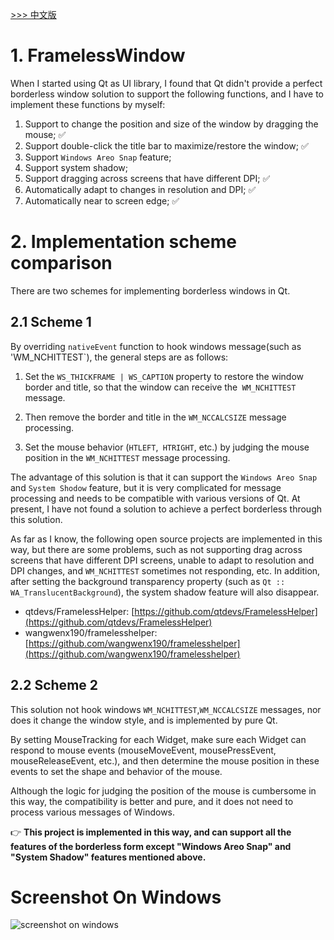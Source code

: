[>>> 中文版](README_ch.md)

# 1. FramelessWindow
When I started using Qt as UI library, I found that Qt didn't provide a perfect borderless window solution to support the following functions, and I have to implement these functions by myself:

1. Support to change the position and size of the window by dragging the mouse; ✅
2. Support double-click the title bar to maximize/restore the window; ✅
3. Support `Windows Areo Snap` feature;
4. Support system shadow;
5. Support dragging across screens that have different DPI; ✅
6. Automatically adapt to changes in resolution and DPI; ✅
7. Automatically near to screen edge; ✅

# 2. Implementation scheme comparison
There are two schemes for implementing borderless windows in Qt.

## 2.1 Scheme 1
By overriding `nativeEvent` function to hook windows message(such as 'WM_NCHITTEST`), the general steps are as follows:
1. Set the `WS_THICKFRAME | WS_CAPTION` property to restore the window border and title, so that the window can receive the` WM_NCHITTEST` message.

2. Then remove the border and title in the `WM_NCCALCSIZE` message processing.

3. Set the mouse behavior (`HTLEFT`,` HTRIGHT`, etc.) by judging the mouse position in the `WM_NCHITTEST` message processing.

The advantage of this solution is that it can support the `Windows Areo Snap` and `System Shodow` feature, but it is very complicated for message processing and needs to be compatible with various versions of Qt. At present, I have not found a solution to achieve a perfect borderless through this solution.

As far as I know, the following open source projects are implemented in this way, but there are some problems, such as not supporting drag across screens that have different DPI screens, unable to adapt to resolution and DPI changes, and `WM_NCHITTEST` sometimes not responding, etc. In addition, after setting the background transparency property (such as `Qt :: WA_TranslucentBackground`), the system shadow feature will also disappear.

- qtdevs/FramelessHelper: [https://github.com/qtdevs/FramelessHelper](https://github.com/qtdevs/FramelessHelper)
- wangwenx190/framelesshelper: [https://github.com/wangwenx190/framelesshelper](https://github.com/wangwenx190/framelesshelper)

## 2.2 Scheme 2
This solution not hook windows `WM_NCHITTEST`,`WM_NCCALCSIZE` messages, nor does it change the window style, and is implemented by pure Qt. 

By setting MouseTracking for each Widget, make sure each Widget can respond to mouse events (mouseMoveEvent, mousePressEvent, mouseReleaseEvent, etc.), and then determine the mouse position in these events to set the shape and behavior of the mouse.

Although the logic for judging the position of the mouse is cumbersome in this way, the compatibility is better and pure, and it does not need to process various messages of Windows.

👉 **This project is implemented in this way, and can support all the features of the borderless form except "Windows Areo Snap" and "System Shadow" features mentioned above.**


# Screenshot On Windows
![screenshot on windows](frameless.gif)
